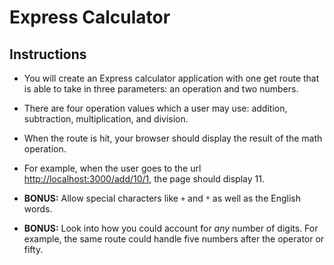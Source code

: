# Express Calculator

## Instructions

* You will create an Express calculator application with one get route that is able to take in three parameters: an operation and two numbers.

* There are four operation values which a user may use: addition, subtraction, multiplication, and division.

* When the route is hit, your browser should display the result of the math operation.

* For example, when the user goes to the url <http://localhost:3000/add/10/1>, the page should display 11.

* **BONUS:** Allow special characters like `+` and `*` as well as the English words.

* **BONUS:** Look into how you could account for _any_ number of digits. For example, the same route could handle five numbers after the operator or fifty.
